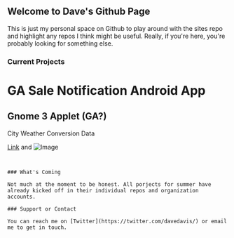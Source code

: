 ## Welcome to Dave's Github Page

This is just my personal space on Github to play around with the sites repo and highlight any repos I think might be useful. Really, if you're here, you're probably looking for something else. 

### Current Projects

# GA Sale Notification Android App
## Gnome 3 Applet (GA?)
City Weather Conversion Data


[Link](url) and ![Image](src)
```


### What's Coming

Not much at the moment to be honest. All porjects for summer have already kicked off in their individual repos and organization accounts. 

### Support or Contact

You can reach me on [Twitter](https://twitter.com/davedavis/) or email me to get in touch. 
